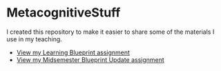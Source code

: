 # MetacognitiveStuff

I created this repository to make it easier to share some of the materials I use in my teaching.

* [View my Learning Blueprint assignment](http://htmlpreview.github.io?https://github.com/mmcr/MetacognitiveStuff/blob/master/LearningBlueprint.html)
* [View my Midsemester Blueprint Update assignment](http://htmlpreview.github.io?https://github.com/mmcr/MetacognitiveStuff/blob/master/MidsemesterBlueprintUpdate.html)
